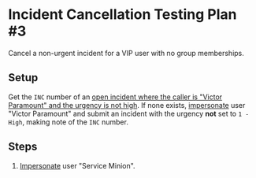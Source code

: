 # Incident Cancellation Testing Plan #3

Cancel a non-urgent incident for a VIP user with no group memberships.

## Setup

Get the `INC` number of an [open incident where the caller is "Victor Paramount" and the urgency is not high](https://usmskstage2.servicenowservices.com/now/nav/ui/classic/params/target/incident_list.do%3Fsysparm_query%3Dactive%253Dtrue%255Eincident_stateIN1%252C2%252C3%255Ecaller_id%253Db44117572f22111004e4d3f62799b6bc%255Eurgency!%253D1).
If none exists, [impersonate](../Impersonation.md) user "Victor Paramount" and submit an incident with the urgency **not** set to `1 - High`, making note of the `INC` number.

## Steps

1. [Impersonate](../Impersonation.md) user "Service Minion".
